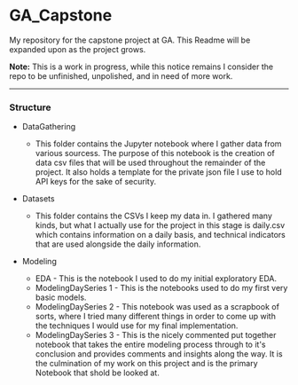 # GA_Capstone

My repository for the capstone project at GA. This Readme will be expanded upon as the project grows.

**Note:** This is a work in progress, while this notice remains I consider the repo to be unfinished, unpolished, and in need of more work.

----

### Structure

* DataGathering
    * This folder contains the Jupyter notebook where I gather data from various sourcess. The purpose of this notebook is the creation of data csv files that will be used throughout the remainder of the project. It also holds a template for the private json file I use to hold API keys for the sake of security.
    
* Datasets
   * This folder contains the CSVs I keep my data in. I gathered many kinds, but what I actually use for the project in this stage is daily.csv which contains information on a daily basis, and technical indicators that are used alongside the daily information.
   
* Modeling
   * EDA - This is the notebook I used to do my initial exploratory EDA.
   * ModelingDaySeries 1 - This is the notebooks used to do my first very basic models.
   * ModelingDaySeries 2 - This notebook was used as a scrapbook of sorts, where I tried many different things in order to come up with the techniques I would use for my final implementation.
   * ModelingDaySeries 3 - This is the nicely commented put together notebook that takes the entire modeling process through to it's conclusion and provides comments and insights along the way. It is the culmination of my work on this project and is the primary Notebook that shold be looked at.
